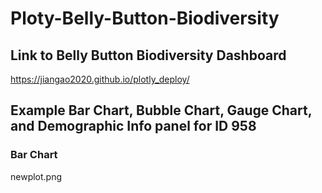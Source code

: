 # Ploty-Belly-Button-Biodiversity

## Link to Belly Button Biodiversity Dashboard
https://jiangao2020.github.io/plotly_deploy/

## Example Bar Chart, Bubble Chart, Gauge Chart, and Demographic Info panel for ID 958

### Bar Chart 
newplot.png

